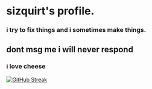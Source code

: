 # sizquirt's profile.
### i try to fix things and i sometimes make things.
## dont msg me i will never respond
### i love cheese


[![GitHub Streak](https://streak-stats.demolab.com/?user=sizquirt)](https://git.io/streak-stats)




